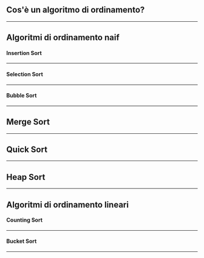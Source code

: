 ## Cos'è un algoritmo di ordinamento?


___
## Algoritmi di ordinamento naif



#### Insertion Sort


___
#### Selection Sort


___
#### Bubble Sort


___
## Merge Sort


___
## Quick Sort


___
## Heap Sort


___
## Algoritmi di ordinamento lineari




#### Counting Sort


___
#### Bucket Sort


___